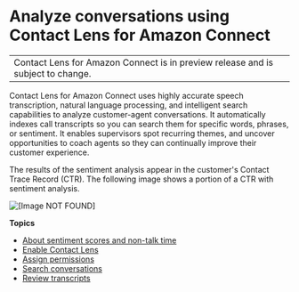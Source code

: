 # Analyze conversations using Contact Lens for Amazon Connect<a name="analyze-conversations"></a>


|  | 
| --- |
| Contact Lens for Amazon Connect is in preview release and is subject to change\. | 

Contact Lens for Amazon Connect uses highly accurate speech transcription, natural language processing, and intelligent search capabilities to analyze customer\-agent conversations\. It automatically indexes call transcripts so you can search them for specific words, phrases, or sentiment\. It enables supervisors spot recurring themes, and uncover opportunities to coach agents so they can continually improve their customer experience\. 

The results of the sentiment analysis appear in the customer's Contact Trace Record \(CTR\)\. The following image shows a portion of a CTR with sentiment analysis\.

![\[Image NOT FOUND\]](http://docs.aws.amazon.com/connect/latest/adminguide/images/sample-sentiment-graph.png)

**Topics**
+ [About sentiment scores and non\-talk time](sentiment-scores.md)
+ [Enable Contact Lens](enable-analytics.md)
+ [Assign permissions](permissions-for-contact-lens.md)
+ [Search conversations](search-conversations.md)
+ [Review transcripts](review-transcripts.md)